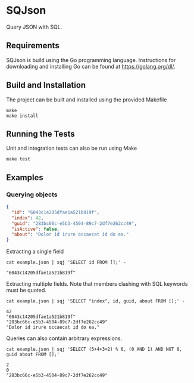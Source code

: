 # SQJson

Query JSON with SQL.

## Requirements

SQJson is build using the Go programming language. Instructions for downloading and installing Go can be found
at https://golang.org/dl/.

## Build and Installation

The project can be built and installed using the provided Makefile

```shell
make
make install
```

## Running the Tests

Unit and integration tests can also be run using Make

```shell
make test
```

## Examples

### Querying objects

```json
{
  "id": "6043c14205dfae1a521b819f",
  "index": 42,
  "guid": "283bc66c-e5b3-4504-89c7-2df7e262cc49",
  "isActive": false,
  "about": "Dolor id irure occaecat id do ea."
}
```

Extracting a single field

```shell
cat example.json | sqj 'SELECT id FROM [];' -

"6043c14205dfae1a521b819f"
```

Extracting multiple fields. Note that members clashing with SQL keywords must be quoted.

```shell
cat example.json | sqj 'SELECT "index", id, guid, about FROM [];' -

42
"6043c14205dfae1a521b819f"
"283bc66c-e5b3-4504-89c7-2df7e262cc49"
"Dolor id irure occaecat id do ea."
```

Queries can also contain arbitrary expressions.

```shell
cat example.json | sqj 'SELECT (5+4+3+2) % 6, (0 AND 1) AND NOT 0, guid about FROM [];'

2
0
"283bc66c-e5b3-4504-89c7-2df7e262cc49"
```
